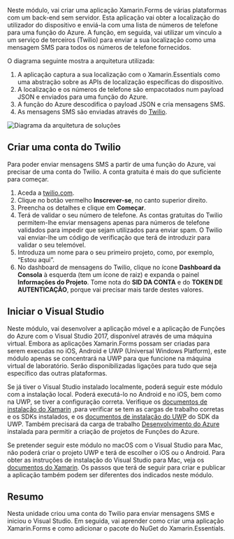 Neste módulo, vai criar uma aplicação Xamarin.Forms de várias plataformas com um back-end sem servidor. Esta aplicação vai obter a localização do utilizador do dispositivo e enviá-la com uma lista de números de telefone para uma função do Azure. A função, em seguida, vai utilizar um vinculo a um serviço de terceiros (Twilio) para enviar a sua localização como uma mensagem SMS para todos os números de telefone fornecidos.

O diagrama seguinte mostra a arquitetura utilizada:

1. A aplicação captura a sua localização com o Xamarin.Essentials como uma abstração sobre as APIs de localização específicas do dispositivo.
2. A localização e os números de telefone são empacotados num payload JSON e enviados para uma função do Azure.
3. A função do Azure descodifica o payload JSON e cria mensagens SMS.
4. As mensagens SMS são enviadas através do [Twilio](http://twilio.com).

![Diagrama da arquitetura de soluções](../media/1-architecture.png)

## <a name="create-a-twilio-account"></a>Criar uma conta do Twilio

Para poder enviar mensagens SMS a partir de uma função do Azure, vai precisar de uma conta do Twilio. A conta gratuita é mais do que suficiente para começar.

1. Aceda a [twilio.com](https://twilio.com).
2. Clique no botão vermelho **Inscrever-se**, no canto superior direito.
3. Preencha os detalhes e clique em **Começar**.
4. Terá de validar o seu número de telefone. As contas gratuitas do Twilio permitem-lhe enviar mensagens apenas para números de telefone validados para impedir que sejam utilizados para enviar spam. O Twilio vai enviar-lhe um código de verificação que terá de introduzir para validar o seu telemóvel.
5. Introduza um nome para o seu primeiro projeto, como, por exemplo, “Estou aqui”.
6. No dashboard de mensagens do Twilio, clique no ícone **Dashboard da Consola** à esquerda (tem um ícone de raiz) e expanda o painel **Informações do Projeto**. Tome nota do **SID DA CONTA** e do **TOKEN DE AUTENTICAÇÃO**, porque vai precisar mais tarde destes valores.

## <a name="launch-visual-studio"></a>Iniciar o Visual Studio

Neste módulo, vai desenvolver a aplicação móvel e a aplicação de Funções do Azure com o Visual Studio 2017, disponível através de uma máquina virtual. Embora as aplicações Xamarin.Forms possam ser criadas para serem execudas no iOS, Android e UWP (Universal Windows Platform), este módulo apenas se concentrará na UWP para que funcione na máquina virtual de laboratório. Serão disponibilizadas ligações para tudo que seja específico das outras plataformas.

<!-- TODO - add HoL link button here -->

Se já tiver o Visual Studio instalado localmente, poderá seguir este módulo com a instalação local. Poderá executá-lo no Android e no iOS, bem como na UWP, se tiver a configuração correta. Verifique os [documentos de instalação do Xamarin](https://docs.microsoft.com/xamarin/cross-platform/get-started/installation/windows) ,para verificar se tem as cargas de trabalho corretas e os SDKs instalados, e os [documentos de instalação do UWP](https://docs.microsoft.com/visualstudio/cross-platform/develop-apps-for-the-universal-windows-platform-uwp#requirements) do SDK da UWP. Também precisará da carga de trabalho [Desenvolvimento do Azure](https://docs.microsoft.com/azure/azure-functions/functions-develop-vs#prerequisites) instalada para permitir a criação de projetos de Funções do Azure.

Se pretender seguir este módulo no macOS com o Visual Studio para Mac, não poderá criar o projeto UWP e terá de escolher o iOS ou o Android. Para obter as instruções de instalação do Visual Studio para Mac, veja os [documentos do Xamarin](https://docs.microsoft.com/visualstudio/cross-platform/setup-and-install#mac-setup-apple-id-xcode-and-xamarin). Os passos que terá de seguir para criar e publicar a aplicação também podem ser diferentes dos indicados neste módulo.

## <a name="summary"></a>Resumo

Nesta unidade criou uma conta do Twilio para enviar mensagens SMS e iniciou o Visual Studio. Em seguida, vai aprender como criar uma aplicação Xamarin.Forms e como adicionar o pacote do NuGet do Xamarin.Essentials.